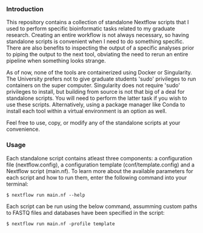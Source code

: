 ### Introduction

This repository contains a collection of standalone Nextflow scripts that I used to perform specific bioinformatic tasks related to my graduate research.  Creating an entire workflow is not always necessary, so having standalone scripts is convenient when I need to do something specific.  There are also benefits to inspecting the output of a specific analyses prior to piping the output to the next tool, obviating the need to rerun an entire pipeline when something looks strange.

As of now, none of the tools are containerized using Docker or Singularity.  The University prefers not to give graduate students 'sudo' privileges to run containers on the super computer.  Singularity does not require 'sudo' privileges to install, but building from source is not that big of a deal for standalone scripts.  You will need to perform the latter task if you wish to use these scripts.  Alternatively, using a package manager like Conda to install each tool within a virtual environment is an option as well.

Feel free to use, copy, or modify any of the standalone scripts at your convenience.

### Usage
Each standalone script contains atleast three components: a configuration file (nextflow.config), a configuration template (conf/template.config) and a Nextflow script (main.nf).  To learn more about the available parameters for each script and how to run them, enter the following command into your terminal:
```
$ nextflow run main.nf --help
```
Each script can be run using the below command, assumming custom paths to FASTQ files and databases have been specified in the script:
```
$ nextflow run main.nf -profile template
```
